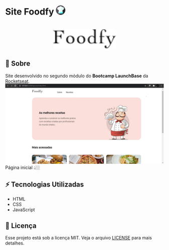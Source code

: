 # Site Foodfy <img src= "img/chapeu.svg" width = '30px'>

<h1 align=center>
<img src = "img/logo.png" width='200px'>
</h1>

## 📜 Sobre
Site desenvolvido no segundo módulo do **Bootcamp LaunchBase** da [Rocketseat](https://rocketseat.com.br/).
<img src="img/index.jpg">
Página inicial 👆🏼

## ⚡ Tecnologias Utilizadas

- HTML
- CSS
- JavaScript

## 📝 Licença
Esse projeto está sob a licença MIT. Veja o arquivo [LICENSE](LICENSE) para mais detalhes.